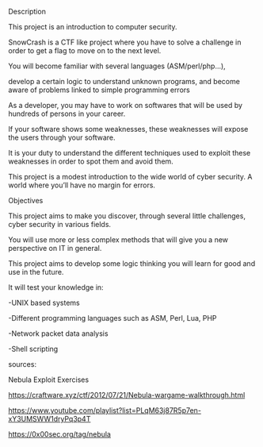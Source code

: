 
Description

This project is an introduction to computer security.

SnowCrash is a CTF like project where you have to solve a challenge in order to get a flag to move on to the next level. 

You will become familiar with several languages (ASM/perl/php…), 

develop a certain logic to understand unknown programs, and become aware of problems linked to simple programming errors

As a developer, you may have to work on softwares that will be used by hundreds of persons in your career.

If your software shows some weaknesses, these weaknesses will expose the users through your software.

It is your duty to understand the different techniques used to exploit these weaknesses in order to spot them and avoid them.

This project is a modest introduction to the wide world of cyber security. A world where you’ll have no margin for errors.

Objectives

This project aims to make you discover, through several little challenges, cyber security in various fields.

You will use more or less complex methods that will give you a new perspective on IT in general.

This project aims to develop some logic thinking you will learn for good and use in the future.


It will test your knowledge in:

-UNIX based systems

-Different programming languages such as ASM, Perl, Lua, PHP

-Network packet data analysis

-Shell scripting

sources:

Nebula Exploit Exercises 

https://craftware.xyz/ctf/2012/07/21/Nebula-wargame-walkthrough.html

https://www.youtube.com/playlist?list=PLqM63j87R5p7en-xY3UMSWW1dryPq3p4T

https://0x00sec.org/tag/nebula

